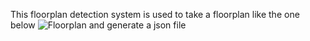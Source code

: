 This floorplan detection system is used to take a floorplan like the one below
![Floorplan](https://user-images.githubusercontent.com/38992928/154818135-77e49c6b-018e-4d86-9085-4d0461bcb395.png)
and generate a json file 
